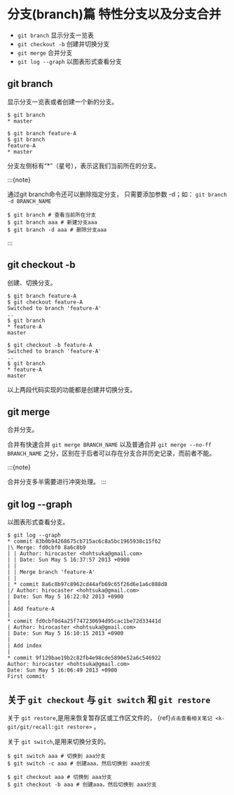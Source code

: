 # 分支(branch)篇  特性分支以及分支合并

- `git branch`  显示分支一览表
- `git checkout -b`  创建并切换分支
- `git merge` 合并分支
- `git log --graph`  以图表形式查看分支
 
## git branch

显示分支一览表或者创建一个新的分支。

```shell
$ git branch
* master
```

```shell
$ git branch feature-A
$ git branch
feature-A
* master
```

分支左侧标有“\*”（星号），表示这我们当前所在的分支。

:::{note}

通过git branch命令还可以删除指定分支， 只需要添加参数 -d；如： `git branch -d BRANCH_NAME`

```shell
$ git branch # 查看当前所在分支
$ git branch aaa # 新建分支aaa
$ git branch -d aaa # 删除分支aaa
```
:::

## git checkout -b

创建、切换分支。

```shell
$ git branch feature-A
$ git checkout feature-A
Switched to branch 'feature-A'
..
$ git branch
* feature-A
master
```

```shell
$ git checkout -b feature-A
Switched to branch 'feature-A'
..
$ git branch
* feature-A
master
```

以上两段代码实现的功能都是创建并切换分支。

## git merge

合并分支。

合并有快速合并 `git merge BRANCH_NAME` 以及普通合并 `git merge --no-ff BRANCH_NAME` 之分，区别在于后者可以存在分支合并历史记录，而前者不能。

:::{note}

合并分支多半需要进行冲突处理。
:::

## git log --graph

以图表形式查看分支。

```shell
$ git log --graph
* commit 83b0b94268675cb715ac6c8a5bc1965938c15f62
|\ Merge: fd0cbf0 8a6c8b9
| | Author: hirocaster <hohtsuka@gmail.com>
| | Date: Sun May 5 16:37:57 2013 +0900
| |
| | Merge branch 'feature-A'
| |
| * commit 8a6c8b97c8962cd44afb69c65f26d6e1a6c088d8
|/ Author: hirocaster <hohtsuka@gmail.com>
| Date: Sun May 5 16:22:02 2013 +0900
|
| Add feature-A
|
* commit fd0cbf0d4a25f747230694d95cac1be72d33441d
| Author: hirocaster <hohtsuka@gmail.com>
| Date: Sun May 5 16:10:15 2013 +0900
|
| Add index
|
* commit 9f129bae19b2c82fb4e98cde5890e52a6c546922
Author: hirocaster <hohtsuka@gmail.com>
Date: Sun May 5 16:06:49 2013 +0900
First commit
```

## 关于 `git checkout` 与 `git switch` 和 `git restore`

关于 `git restore`,是用来恢复暂存区或工作区文件的， {ref}`点击查看相关笔记 <k-git/git/recall:git restore>` 。

关于 `git switch`,是用来切换分支的。

```shell
$ git switch aaa # 切换到 aaa分支
$ git switch -c aaa # 创建aaa，然后切换到 aaa分支
```

```shell
$ git checkout aaa # 切换到 aaa分支
$ git checkout -b aaa # 创建aaa，然后切换到 aaa分支
```
